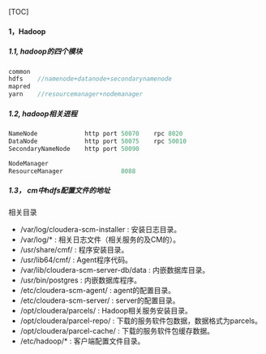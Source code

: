 [TOC]


#### 1，Hadoop

##### 1.1, hadoop的四个模块

```java
common
hdfs    //namenode+datanode+secondarynamenode
mapred  
yarn    //resourcemanager+nodemanager
```



##### 1.2, hadoop相关进程

```java
NameNode             http port 50070    rpc 8020
DataNode             http port 50075    rpc 50010
SecondaryNameNode    http port 50090

NodeManager          
ResourceManager                8088
```



##### 1.3， cm中hdfs配置文件的地址

 相关目录

- /var/log/cloudera-scm-installer : 安装日志目录。
- /var/log/* : 相关日志文件（相关服务的及CM的）。
- /usr/share/cmf/ : 程序安装目录。
- /usr/lib64/cmf/ : Agent程序代码。
- /var/lib/cloudera-scm-server-db/data : 内嵌数据库目录。
- /usr/bin/postgres : 内嵌数据库程序。
- /etc/cloudera-scm-agent/ : agent的配置目录。
- /etc/cloudera-scm-server/ : server的配置目录。
- /opt/cloudera/parcels/ : Hadoop相关服务安装目录。
- /opt/cloudera/parcel-repo/ : 下载的服务软件包数据，数据格式为parcels。
- /opt/cloudera/parcel-cache/ : 下载的服务软件包缓存数据。
- /etc/hadoop/* : 客户端配置文件目录。